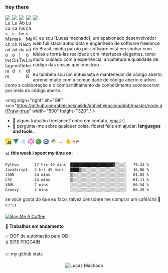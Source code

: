 ### hey there 
<a href="https://www.instagram.com/lucassevero_m/">
  <img align="left" alt="Lucas Machado Instagram" width="22px" src="https://raw.githubusercontent.com/hussainweb/hussainweb/main/icons/instagram.png" />
</a>
<a href="https://discord.gg">
  <img align="left" alt="Lucas machado Discord" width="22px" src="https://raw.githubusercontent.com/peterthehan/peterthehan/master/assets/discord.svg" />
</a>
<a href="https://twitter.com/">
  <img align="left" alt="Abhishek Naidu | Twitter" width="22px" src="https://raw.githubusercontent.com/peterthehan/peterthehan/master/assets/twitter.svg" />
</a>
<a href="https://www.linkedin.com/in/">
  <img align="left" alt="Lucas Machado LinkedIN" width="22px" src="https://raw.githubusercontent.com/peterthehan/peterthehan/master/assets/linkedin.svg" />
</a>

![](https://visitor-badge.glitch.me/badge?page_id=deymonwr.deymonwr)

<br />

oi, eu sou [Lucas machado], um apaixonado desenvolvedor web full stack autodidata e engenheiro de software freelance do Brasil. minha paixão por software está em sonhar com ideias e torná-las realidade com interfaces elegantes. tomo muito cuidado com a experiência, arquitetura e qualidade de código das coisas que construo.

eu também sou um entusiasta e mantenedor de código aberto. aprendi muito com a comunidade de código aberto e adoro como a colaboração e o compartilhamento de conhecimento aconteceram por meio do código aberto.


  <img align="right" alt="GIF" src="https://github.com/abhisheknaiidu/abhisheknaiidu/blob/master/code.gif?raw=true" width="500" height="320" / >
  
- 💼 algum trabalho freelance? entre em contato, [email](mailto:deymonmachado@gmail.com) :)
- 💬 pergunte-me sobre qualquer coisa, ficarei feliz em ajudar;
**languages and tools:**  

<code><img height="20" src="https://raw.githubusercontent.com/github/explore/80688e429a7d4ef2fca1e82350fe8e3517d3494d/topics/javascript/javascript.png"></code>
<code><img height="20" src="https://raw.githubusercontent.com/github/explore/80688e429a7d4ef2fca1e82350fe8e3517d3494d/topics/vue/vue.png"></code>
<code><img height="20" src="https://raw.githubusercontent.com/github/explore/80688e429a7d4ef2fca1e82350fe8e3517d3494d/topics/react/react.png"></code>
<code><img height="20" src="https://raw.githubusercontent.com/github/explore/5c058a388828bb5fde0bcafd4bc867b5bb3f26f3/topics/graphql/graphql.png"></code>
<code><img height="20" src="https://raw.githubusercontent.com/github/explore/80688e429a7d4ef2fca1e82350fe8e3517d3494d/topics/nodejs/nodejs.png"></code>
<code><img height="20" src="https://raw.githubusercontent.com/github/explore/80688e429a7d4ef2fca1e82350fe8e3517d3494d/topics/cpp/cpp.png"></code>
<code><img height="20" src="https://raw.githubusercontent.com/github/explore/80688e429a7d4ef2fca1e82350fe8e3517d3494d/topics/python/python.png"></code>
<code><img height="20" src="https://raw.githubusercontent.com/github/explore/80688e429a7d4ef2fca1e82350fe8e3517d3494d/topics/mysql/mysql.png"></code>
<code><img height="20" src="https://raw.githubusercontent.com/github/explore/80688e429a7d4ef2fca1e82350fe8e3517d3494d/topics/firebase/firebase.png"></code>
<code><img height="20" src="https://raw.githubusercontent.com/github/explore/80688e429a7d4ef2fca1e82350fe8e3517d3494d/topics/git/git.png"></code>

📊 **this week i spent my time on:**
<!--START_SECTION:waka-->

```text
Python       17 hrs 40 mins  ███████████████████▓░░░░░   79.33 %
JavaScript   3 hrs 45 mins   ████▒░░░░░░░░░░░░░░░░░░░░   16.86 %
JSON         24 mins         ▒░░░░░░░░░░░░░░░░░░░░░░░░   01.82 %
CSS          14 mins         ▒░░░░░░░░░░░░░░░░░░░░░░░░   01.11 %
YAML         7 mins          ░░░░░░░░░░░░░░░░░░░░░░░░░   00.54 %
Groovy       2 mins          ░░░░░░░░░░░░░░░░░░░░░░░░░   00.20 %
```

<!--END_SECTION:waka-->

se você gosta do que eu faço, talvez considere me comprar um café/chá 🥺👉👈

<a href="https://www.buymeacoffee.com/deymonedit" target="_blank"><img src="https://cdn.buymeacoffee.com/buttons/v2/default-red.png" alt="Buy Me A Coffee" width="150" ></a>

🚧 **Trabalhos em andamento**
<!-- TODO-IST:START -->           
✅  BOT de automação para OB        
⏳  SITE PROGAIN
<!-- TODO-IST:END -->


📈 my github stats

<p align="center"> <img src="https://github-readme-stats.vercel.app/api?username=deymonwr&show_icons=true&theme=gotham" alt="Lucas Machado" />




